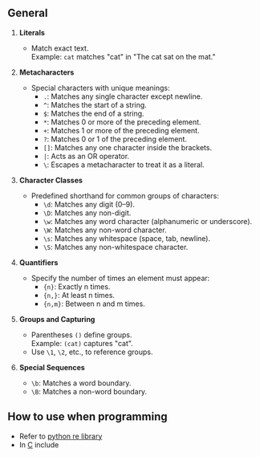 ## General

1. **Literals**
    - Match exact text.  
        Example: `cat` matches "cat" in "The cat sat on the mat."

2. **Metacharacters**
    
    - Special characters with unique meanings:
        - `.`: Matches any single character except newline.
        - `^`: Matches the start of a string.
        - `$`: Matches the end of a string.
        - `*`: Matches 0 or more of the preceding element.
        - `+`: Matches 1 or more of the preceding element.
        - `?`: Matches 0 or 1 of the preceding element.
        - `[]`: Matches any one character inside the brackets.
        - `|`: Acts as an OR operator.
        - `\`: Escapes a metacharacter to treat it as a literal.

3. **Character Classes**
    
    - Predefined shorthand for common groups of characters:
        - `\d`: Matches any digit (0–9).
        - `\D`: Matches any non-digit.
        - `\w`: Matches any word character (alphanumeric or underscore).
        - `\W`: Matches any non-word character.
        - `\s`: Matches any whitespace (space, tab, newline).
        - `\S`: Matches any non-whitespace character.

4. **Quantifiers**

    - Specify the number of times an element must appear:
        - `{n}`: Exactly n times.
        - `{n,}`: At least n times.
        - `{n,m}`: Between n and m times.

5.  **Groups and Capturing**
    
    - Parentheses `()` define groups.  
        Example: `(cat)` captures "cat".
    - Use `\1`, `\2`, etc., to reference groups.

5. **Special Sequences**
    
    - `\b`: Matches a word boundary.
    - `\B`: Matches a non-word boundary.

## How to use when programming

- Refer to [python re library](computer-science/docs/python/regex.md)
- In [C](contents-c.md) include 